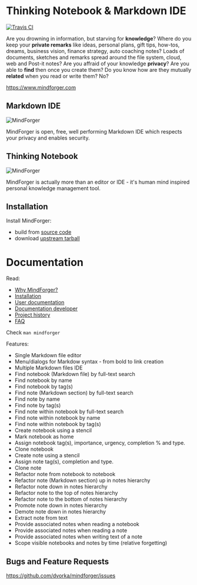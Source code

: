 # Thinking Notebook & Markdown IDE

[![Travis CI](https://travis-ci.org/dvorka/mindforger.svg?branch=master)](https://travis-ci.org/dvorka/mindforger)
<!--
[![Current release](https://img.shields.io/github/release/dvorka/mindforger.svg)](https://github.com/dvorka/mindforger/releases)
[![GitHub issues](https://img.shields.io/github/issues/dvorka/mindforger.svg?maxAge=360)](https://github.com/dvorka/mindforger/issues)
[![Documentation](https://img.shields.io/badge/project-documentation-blue.svg)](https://github.com/dvorka/mindforger-repository/blob/master/memory/mindforger/index.md)
[![All releases downloads](https://img.shields.io/github/downloads/dvorka/mindforger/total.svg)](https://github.com/dvorka/mindforger/releases)
-->

Are you drowning in information, but starving for **knowledge**? Where do you keep your **private remarks** 
like ideas, personal plans, gift tips, how-tos, dreams, business vision, finance strategy, auto 
coaching notes? Loads of documents, sketches and remarks spread around the file system, cloud, 
web and Post-it notes? Are you affraid of your knowledge **privacy**? Are you able to **find** then once you create them? 
Do you know how are they mutually **related** when you read or write them? No?

https://www.mindforger.com

## Markdown IDE
![MindForger](http://www.mindforger.com/github/github-markdown-ide.png?)

MindForger is open, free, well performing Markdown IDE which respects your privacy and enables security. 

## Thinking Notebook
![MindForger](http://www.mindforger.com/github/github-thinking-notebook.png)

MindForger is actually more than an editor or IDE - it's human mind inspired personal knowledge management tool.

## Installation
Install MindForger:
                           
* build from [source code](https://github.com/dvorka/mindforger-repository/blob/master/memory/mindforger/installation.md)
* download [upstream tarball](https://github.com/dvorka/mindforger/releases)
<!--
* [Ubuntu](https://github.com/dvorka/mindforger-repository/blob/master/memory/mindforger/installation.md#ubuntu-)
* [Fedora](https://github.com/dvorka/mindforger-repository/blob/master/memory/mindforger/installation.md#fedora-)
* [Debian](https://github.com/dvorka/mindforger-repository/blob/master/memory/mindforger/installation.md#debian-)
-->
# Documentation
Read:

* [Why MindForger?](https://github.com/dvorka/mindforger-repository/blob/master/memory/mindforger/why-mindforger.md)
* [Installation](https://github.com/dvorka/mindforger-repository/blob/master/memory/mindforger/installation.md) 
* [User documentation](https://github.com/dvorka/mindforger-repository/blob/master/memory/mindforger/user-documentation.md) 
* [Documentation developer](https://github.com/dvorka/mindforger-repository/blob/master/memory/mindforger/developer-documentation.md)
* [Project history](https://github.com/dvorka/mindforger-repository/blob/master/memory/mindforger/history.md)
* [FAQ](https://github.com/dvorka/mindforger-repository/blob/master/memory/mindforger/faq.md)

Check `man mindforger`

Features:

* Single Markdown file editor
* Menu/dialogs for Markdow syntax - from bold to link creation
* Multiple Markdown files IDE
* Find notebook (Markdown file) by full-text search
* Find notebook by name
* Find notebook by tag(s)
* Find note (Markdown section) by full-text search
* Find note by name
* Find note by tag(s)
* Find note within notebook by full-text search
* Find note within notebook by name
* Find note within notebook by tag(s)
* Create notebook using a stencil
* Mark notebook as home
* Assign notebook tag(s), importance, urgency, completion % and type.
* Clone notebook
* Create note using a stencil
* Assign note tag(s), completion and type.
* Clone note
* Refactor note from notebook to notebook
* Refactor note (Markdown section) up in notes hierarchy
* Refactor note down in notes hierarchy
* Refactor note to the top of notes hierarchy
* Refactor note to the bottom of notes hierarchy
* Promote note down in notes hierarchy
* Demote note down in notes hierarchy
* Extract note from text
* Provide associated notes when reading a notebook
* Provide associated notes when reading a note
* Provide associated notes when writing text of a note
* Scope visible notebooks and notes by time (relative forgetting)

## Bugs and Feature Requests
https://github.com/dvorka/mindforger/issues
